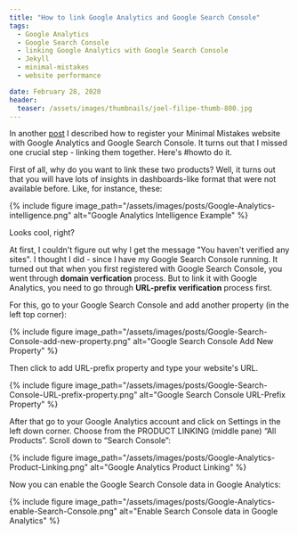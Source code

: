 ```yaml
---
title: "How to link Google Analytics and Google Search Console"
tags:
  - Google Analytics
  - Google Search Console
  - linking Google Analytics with Google Search Console
  - Jekyll
  - minimal-mistakes
  - website performance

date: February 28, 2020
header:
  teaser: /assets/images/thumbnails/joel-filipe-thumb-800.jpg
---
```


In another [post](/Personal-website-with-Minimal-Mistakes-Jekyll-Theme-HOWTO-Part-IV) I described how to register your Minimal Mistakes website with Google Analytics and Google Search Console. It turns out that I missed one crucial step - linking them together. Here's #howto do it.
&nbsp;
&nbsp;

First of all, why do you want to link these two products? Well, it turns out that you will have lots of insights in dashboards-like format that were not available before. Like, for instance, these:

{% include figure image_path="/assets/images/posts/Google-Analytics-intelligence.png" alt="Google Analytics Intelligence Example" %}


Looks cool, right?

At first, I couldn't figure out why I get the message "You haven't verified any sites".
I thought I did - since I have my Google Search Console running. It turned out that when you first registered with Google Search Console, you went through **domain verfication** process. But to link it with Google Analytics, you need to go through **URL-prefix verification** process first. 
&nbsp;
&nbsp;

For this, go to your Google Search Console and add another property (in the left top corner):

{% include figure image_path="/assets/images/posts/Google-Search-Console-add-new-property.png" alt="Google Search Console Add New Property" %}


Then click to add URL-prefix property and type your website's URL.

{% include figure image_path="/assets/images/posts/Google-Search-Console-URL-prefix-property.png" alt="Google Search Console URL-Prefix Property" %}

After that go to your Google Analytics account and click on Settings in the left down corner. Choose from the PRODUCT LINKING (middle pane) “All Products”. Scroll down to “Search Console”:

{% include figure image_path="/assets/images/posts/Google-Analytics-Product-Linking.png" alt="Google Analytics Product Linking" %}

Now you can enable the Google Search Console data in Google Analytics:

{% include figure image_path="/assets/images/posts/Google-Analytics-enable-Search-Console.png" alt="Enable Search Console data in Google Analytics" %}




